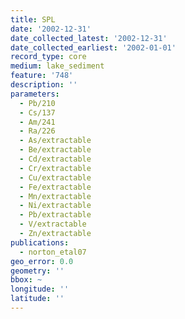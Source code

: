 ```yaml
---
title: SPL
date: '2002-12-31'
date_collected_latest: '2002-12-31'
date_collected_earliest: '2002-01-01'
record_type: core
medium: lake_sediment
feature: '748'
description: ''
parameters:
  - Pb/210
  - Cs/137
  - Am/241
  - Ra/226
  - As/extractable
  - Be/extractable
  - Cd/extractable
  - Cr/extractable
  - Cu/extractable
  - Fe/extractable
  - Mn/extractable
  - Ni/extractable
  - Pb/extractable
  - V/extractable
  - Zn/extractable
publications:
  - norton_etal07
geo_error: 0.0
geometry: ''
bbox: ~
longitude: ''
latitude: ''
---
```

